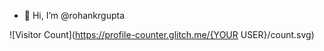 - 👋 Hi, I’m @rohankrgupta

![Visitor Count](https://profile-counter.glitch.me/{YOUR USER}/count.svg)

<!---
rohankrgupta/rohankrgupta is a ✨ special ✨ repository because its `README.md` (this file) appears on your GitHub profile.
You can click the Preview link to take a look at your changes.
--->
